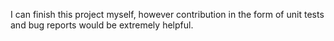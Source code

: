 I can finish this project myself, however contribution in the form of unit tests and bug reports would be extremely helpful.
